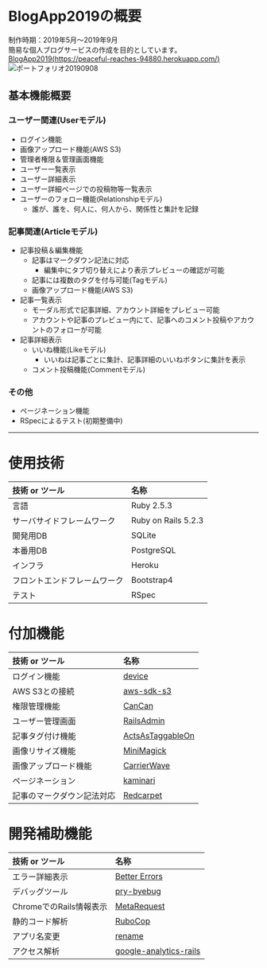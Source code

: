 # BlogApp2019の概要
制作時期：2019年5月～2019年9月  
簡易な個人ブログサービスの作成を目的としています。  
[BlogApp2019(https://peaceful-reaches-94880.herokuapp.com/)](https://peaceful-reaches-94880.herokuapp.com/)  
![ポートフォリオ20190908](https://user-images.githubusercontent.com/43542677/81930523-a38a6800-9623-11ea-88ae-3276a18564da.gif)

## 基本機能概要
### ユーザー関連(Userモデル)
 - ログイン機能
 - 画像アップロード機能(AWS S3)
 - 管理者権限＆管理画面機能
 - ユーザー一覧表示
 - ユーザー詳細表示
 - ユーザー詳細ページでの投稿物等一覧表示   
 - ユーザーのフォロー機能(Relationshipモデル)
	 - 誰が、誰を、何人に、何人から、関係性と集計を記録

### 記事関連(Articleモデル)
 - 記事投稿＆編集機能
	 - 記事はマークダウン記法に対応
		 - 編集中にタブ切り替えにより表示プレビューの確認が可能
	 - 記事には複数のタグを付与可能(Tagモデル)
   - 画像アップロード機能(AWS S3)
 - 記事一覧表示  
	 - モーダル形式で記事詳細、アカウント詳細をプレビュー可能
	 - アカウントや記事のプレビュー内にて、記事へのコメント投稿やアカウントのフォローが可能
 - 記事詳細表示
	 - いいね機能(Likeモデル)
		 - いいねは記事ごとに集計、記事詳細のいいねボタンに集計を表示
	 - コメント投稿機能(Commentモデル)

### その他
 - ページネーション機能
 - RSpecによるテスト(初期整備中)


---  


# 使用技術
| 技術 or ツール | 名称 |
|:-------------|:-----|
| 言語 | Ruby 2.5.3 |
| サーバサイドフレームワーク | Ruby on Rails 5.2.3 |
| 開発用DB | SQLite |
| 本番用DB | PostgreSQL |
| インフラ | Heroku |
| フロントエンドフレームワーク | Bootstrap4 |
| テスト | RSpec |

# 付加機能
| 技術 or ツール | 名称 |
|:-------------|:-----|
| ログイン機能 | [device](https://github.com/plataformatec/devise) |
| AWS S3との接続 | [aws-sdk-s3](https://github.com/aws/aws-sdk-ruby) |
| 権限管理機能 | [CanCan](https://github.com/ryanb/cancan) |
| ユーザー管理画面 | [RailsAdmin](https://github.com/sferik/rails_admin) |
| 記事タグ付け機能 | [ActsAsTaggableOn](https://github.com/mbleigh/acts-as-taggable-on) |
| 画像リサイズ機能 | [MiniMagick](https://github.com/minimagick/minimagick) |
| 画像アップロード機能 | [CarrierWave](https://github.com/carrierwaveuploader/carrierwave) |
| ページネーション | [kaminari](https://github.com/kaminari/kaminari) |
| 記事のマークダウン記法対応 | [Redcarpet](https://github.com/vmg/redcarpet) |

# 開発補助機能
| 技術 or ツール | 名称 |
|:-------------|:-----|
| エラー詳細表示 | [Better Errors](https://github.com/BetterErrors/better_errors) |
| デバッグツール | [pry-byebug](https://github.com/deivid-rodriguez/pry-byebug) |
| ChromeでのRails情報表示 | [MetaRequest](https://github.com/dejan/rails_panel/tree/master/meta_request) |
| 静的コード解析 | [RuboCop](https://github.com/rubocop-hq/rubocop) |
| アプリ名変更 | [rename](https://github.com/morshedalam/rename) |
| アクセス解析 | [google-analytics-rails](https://github.com/bgarret/google-analytics-rails) |
